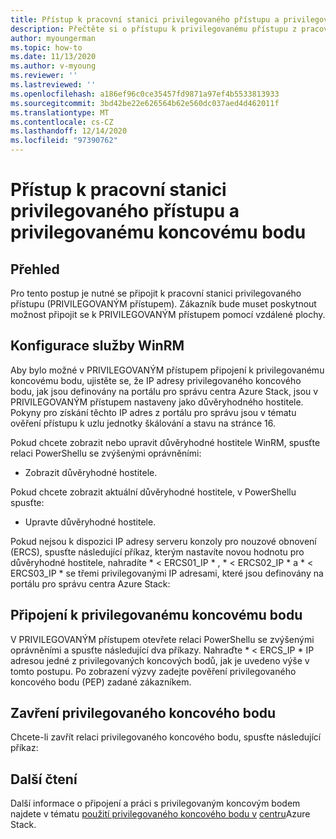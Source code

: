 ```yaml
---
title: Přístup k pracovní stanici privilegovaného přístupu a privilegovanému koncovému bodu
description: Přečtěte si o přístupu k privilegovanému přístupu z pracovní stanice a privilegovaného koncového bodu
author: myoungerman
ms.topic: how-to
ms.date: 11/13/2020
ms.author: v-myoung
ms.reviewer: ''
ms.lastreviewed: ''
ms.openlocfilehash: a186ef96c0ce35457fd9871a97ef4b5533813933
ms.sourcegitcommit: 3bd42be22e626564b62e560dc037aed4d462011f
ms.translationtype: MT
ms.contentlocale: cs-CZ
ms.lasthandoff: 12/14/2020
ms.locfileid: "97390762"
---
```

# <a name="privileged-access-workstation-and-privileged-endpoint-access"></a>Přístup k pracovní stanici privilegovaného přístupu a privilegovanému koncovému bodu

## <a name="overview"></a>Přehled

Pro tento postup je nutné se připojit k pracovní stanici privilegovaného přístupu (PRIVILEGOVANÝM přístupem). Zákazník bude muset poskytnout možnost připojit se k PRIVILEGOVANÝM přístupem pomocí vzdálené plochy.

## <a name="configuring-the-winrm"></a>Konfigurace služby WinRM

Aby bylo možné v PRIVILEGOVANÝM přístupem připojení k privilegovanému koncovému bodu, ujistěte se, že IP adresy privilegovaného koncového bodu, jak jsou definovány na portálu pro správu centra Azure Stack, jsou v PRIVILEGOVANÝM přístupem nastaveny jako důvěryhodného hostitele. Pokyny pro získání těchto IP adres z portálu pro správu jsou v tématu ověření přístupu k uzlu jednotky škálování a stavu na stránce 16.

Pokud chcete zobrazit nebo upravit důvěryhodné hostitele WinRM, spusťte relaci PowerShellu se zvýšenými oprávněními:

-   Zobrazit důvěryhodné hostitele.

Pokud chcete zobrazit aktuální důvěryhodné hostitele, v PowerShellu spusťte:

-   Upravte důvěryhodné hostitele.

Pokud nejsou k dispozici IP adresy serveru konzoly pro nouzové obnovení (ERCS), spusťte následující příkaz, kterým nastavíte novou hodnotu pro důvěryhodné hostitele, nahradíte * \< ERCS01_IP \* , * \< ERCS02_IP \* a * \< ERCS03_IP \* se třemi privilegovanými IP adresami, které jsou definovány na portálu pro správu centra Azure Stack:

## <a name="connect-to-the-privileged-endpoint"></a>Připojení k privilegovanému koncovému bodu

V PRIVILEGOVANÝM přístupem otevřete relaci PowerShellu se zvýšenými oprávněními a spusťte následující dva příkazy. Nahraďte * \< ERCS_IP \* IP adresou jedné z privilegovaných koncových bodů, jak je uvedeno výše v tomto postupu. Po zobrazení výzvy zadejte pověření privilegovaného koncového bodu (PEP) zadané zákazníkem.

## <a name="close-the-privileged-endpoint"></a>Zavření privilegovaného koncového bodu

Chcete-li zavřít relaci privilegovaného koncového bodu, spusťte následující příkaz:

## <a name="further-reading"></a>Další čtení

Další informace o připojení a práci s privilegovaným koncovým bodem najdete v tématu [použití privilegovaného koncového bodu v](https://docs.microsoft.com/azure-stack/operator/azure-stack-privileged-endpoint) 
 [centru](https://docs.microsoft.com/azure-stack/operator/azure-stack-privileged-endpoint)Azure Stack.
